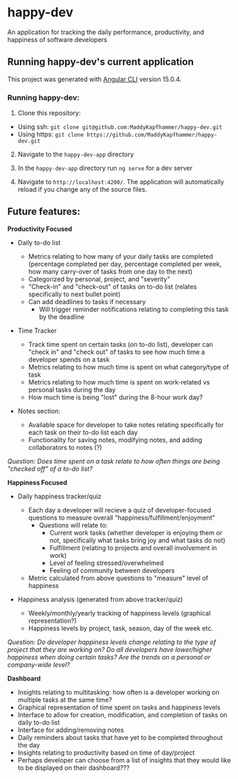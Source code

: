 # happy-dev

An application for tracking the daily performance, productivity, and happiness of software developers

## Running happy-dev's current application

This project was generated with [Angular CLI](https://github.com/angular/angular-cli) version 15.0.4.

### Running happy-dev:

1. Clone this repository:
  - Using ssh: `git clone git@github.com:MaddyKapfhammer/happy-dev.git` 
  - Using https: `git clone https://github.com/MaddyKapfhammer/happy-dev.git`

2. Navigate to the `happy-dev-app` directory

3. In the `happy-dev-app` directory run `ng serve` for a dev server

4. Navigate to `http://localhost:4200/`. The application will automatically reload if you change any of the source files.

## Future features:

**Productivity Focused**

- Daily to-do list
  - Metrics relating to how many of your daily tasks are completed (percentage completed per day, percentage completed per week, how many carry-over of tasks from one day to the next)
  - Categorized by personal, project, and "severity"
  - "Check-in" and "check-out" of tasks on to-do list (relates specifically to next bullet point)
  - Can add deadlines to tasks if necessary 
    - Will trigger reminder notifications relating to completing this task by the deadline

- Time Tracker 
  - Track time spent on certain tasks (on to-do list), developer can "check in" and "check out" of tasks to see how much time a developer spends on a task
  - Metrics relating to how much time is spent on what category/type of task
  - Metrics relating to how much time is spent on work-related vs personal tasks during the day
  - How much time is being "lost" during the 8-hour work day?

- Notes section: 
  - Available space for developer to take notes relating specifically for each task on their to-do list each day
  - Functionality for saving notes, modifying notes, and adding collaborators to notes (?)

_Question: Does time spent on a task relate to how often things are being "checked off" of a to-do list?_

**Happiness Focused**

- Daily happiness tracker/quiz 
  - Each day a developer will recieve a quiz of developer-focused questions to measure overall "happiness/fulfillment/enjoyment"
    - Questions will relate to: 
      - Current work tasks (whether developer is enjoying them or not, specifically what tasks bring joy and what tasks do not)
      - Fulfillment (relating to projects and overall involvement in work)
      - Level of feeling stressed/overwhelmed
      - Feeling of community between developers
  - Metric calculated from above questions to "measure" level of happiness

- Happiness analysis (generated from above tracker/quiz)
  - Weekly/monthly/yearly tracking of happiness levels (graphical representation?)
  - Happiness levels by project, task, season, day of the week etc.

_Question: Do developer happiness levels change relating to the type of project that they are working on? Do all developers have lower/higher happiness when doing certain tasks? Are the trends on a personal or company-wide level?_

**Dashboard**
- Insights relating to multitasking: how often is a developer working on multiple tasks at the same time?
- Graphical representation of time spent on tasks and happiness levels
- Interface to allow for creation, modification, and completion of tasks on daily to-do list 
- Interface for adding/removing notes 
- Daily reminders about tasks that have yet to be completed throughout the day 
- Insights relating to productivity based on time of day/project
- Perhaps developer can choose from a list of insights that they would like to be displayed on their dashboard???